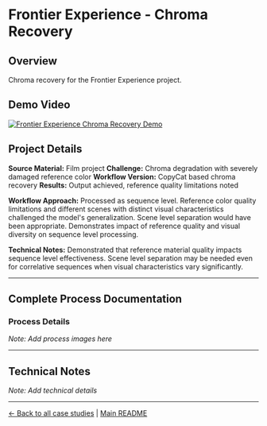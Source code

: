 # Frontier Experience - Chroma Recovery

## Overview
Chroma recovery for the Frontier Experience project.

## Demo Video

[![Frontier Experience Chroma Recovery Demo](https://img.youtube.com/vi/0hkOd2OjGXM/0.jpg)](https://www.youtube.com/watch?v=0hkOd2OjGXM)

## Project Details
**Source Material:** Film project
**Challenge:** Chroma degradation with severely damaged reference color
**Workflow Version:** CopyCat based chroma recovery
**Results:** Output achieved, reference quality limitations noted

**Workflow Approach:** Processed as sequence level. Reference color quality limitations and different scenes with distinct visual characteristics challenged the model's generalization. Scene level separation would have been appropriate. Demonstrates impact of reference quality and visual diversity on sequence level processing.

**Technical Notes:** Demonstrated that reference material quality impacts sequence level effectiveness. Scene level separation may be needed even for correlative sequences when visual characteristics vary significantly.

---

## Complete Process Documentation

### Process Details
*Note: Add process images here*

---

## Technical Notes
*Note: Add technical details*

---

[← Back to all case studies](https://github.com/fabiocolor/nuke-chroma-recovery-template/blob/main/docs/case-studies.md) | [Main README](https://github.com/fabiocolor/nuke-chroma-recovery-template/blob/main/README.md)
